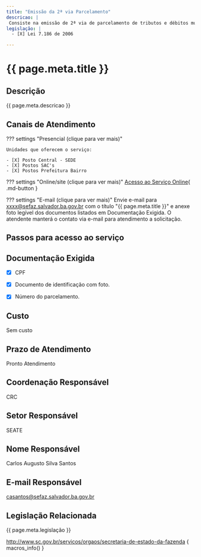 ```yaml
---
title: "Emissão da 2ª via Parcelamento"
descricao: |
 Consiste na emissão de 2ª via de parcelamento de tributos e débitos municipais efetuados após 2015 por meio dos sistemas PAD ou PPI.
legislação: |
  - [X] Lei 7.186 de 2006

---
```


# {{ page.meta.title }}


## Descrição

{{ page.meta.descricao }}

## Canais de Atendimento

??? settings   "Presencial (clique para ver mais)" 

	Unidades que oferecem o serviço:
	
	- [X] Posto Central - SEDE
	- [X] Postos SAC's
	- [X] Postos Prefeitura Bairro
	

??? settings   "Online/site (clique para ver mais)"
    [Acesso ao Serviço Online](#){ .md-button }
	
??? settings   "E-mail (clique para ver mais)"
    Envie e-mail para xxxx@sefaz.salvador.ba.gov.br com o título "{{ page.meta.title }}" e anexe foto legível dos documentos listados em Documentação Exigida.
	O atendente manterá o contato via e-mail para atendimento a solicitação.


## Passos para acesso ao serviço


## Documentação Exigida

- [X] CPF 
- [X] Documento de identificação com foto.
- [X] Número do parcelamento. 


## Custo

Sem custo

## Prazo de Atendimento

Pronto Atendimento

## Coordenação Responsável

CRC

## Setor Responsável

SEATE

## Nome Responsável

Carlos Augusto Silva Santos

## E-mail Responsável

casantos@sefaz.salvador.ba.gov.br

## Legislação Relacionada

{{ page.meta.legislação }}




http://www.sc.gov.br/servicos/orgaos/secretaria-de-estado-da-fazenda
{ macros_info() } 